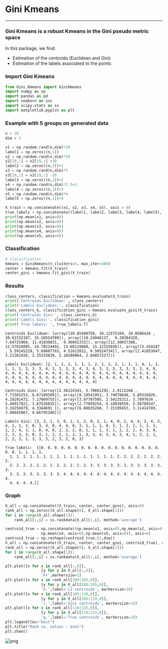 # Gini Kmeans

---

### Gini Kmeans is a robust Kmeans in the Gini pseudo metric space

In this package, we find:

  * Estimation of the centroids (Euclidean and Gini)
  * Estimation of the labels associated to the points


### Import Gini Kmeans


```python
from Gini_Kmeans import GiniKmeans
import numpy as np
import pandas as pd
import seaborn as sns
import scipy.stats as ss
import matplotlib.pyplot as plt
```

### Example with 5 groups on generated data

```python
n = 20
dim = 5

x1 = np.random.rand(n,dim)*20
label1 = np.zeros((n,1))
x2 = np.random.rand(n,dim)*10
x2[19,:] = x2[19,:] +30 
label2 = np.zeros((n,1))+1
x3 = np.random.rand(n,dim)*5
x3[19,:] = x3[19,:] -10 
label3 = np.zeros((n,1))+2
x4 = np.random.rand(n,dim)*2.5+1
label4 = np.zeros((n,1))+3
x5 = np.random.rand(n,dim)*4
label5 = np.zeros((n,1))+4

X_train = np.concatenate((x1, x2, x3, x4, x5), axis = 0)
true_labels = np.concatenate((label1, label2, label3, label4, label5), axis = 0)
print(np.mean(x1, axis=0))
print(np.mean(x2, axis=0))
print(np.mean(x3, axis=0))
print(np.mean(x4, axis=0))
print(np.mean(x5, axis=0))
```


### Classification

```python
# Classification
kmeans = GiniKmeans(n_clusters=5, max_iter=300)
center = kmeans.fit(X_train) 
center_gini = kmeans.fit_gini(X_train)
```

### Results

```python
class_centers, classification = kmeans.evaluate(X_train)
print('Centroids Euclidean:', class_centers)
print('Labels Euclidean:', classification)
class_centers_G, classification_gini = kmeans.evaluate_gini(X_train)
print('Centroids Gini:', class_centers_G)
print('Labels Gini:', classification_gini)
print('True labels: ', true_labels.T)
```

    Centroids Euclidean: [array([39.85498758, 34.12575104, 34.0506426 , 30.62152107, 35.50554709]), array([10.24946137,  9.20304328,  7.64725968, 11.41830831,  9.36041333]), array([12.50657308, 12.57816085, 14.70224492, 13.60119868, 15.12153036]), array([5.454187  , 5.59145229, 5.69607783, 4.51612812, 6.50524734]), array([2.41853647, 2.21361928, 2.35333839, 2.18280964, 2.04857227])]
    
    Labels Euclidean: [2, 1, 1, 2, 1, 1, 1, 2, 1, 2, 2, 1, 1, 1, 4, 1, 1, 1, 1, 1, 3, 3, 3, 4, 3, 3, 3, 3, 4, 3, 4, 3, 3, 3, 3, 3, 3, 3, 4, 0, 4, 4, 4, 4, 4, 4, 4, 4, 4, 4, 4, 4, 4, 4, 4, 4, 4, 4, 4, 4, 4, 4, 4, 4, 4, 4, 4, 4, 4, 4, 4, 4, 4, 4, 4, 4, 4, 4, 4, 4, 4, 4, 4, 4, 4, 4, 4, 4, 4, 4, 4, 4, 4, 4, 4, 4, 4, 4, 4, 4]
    
    Centroids Gini: [array([2.36224341, 5.70661292, 2.9112268 , 7.71565253, 6.67189509]), array([8.18541951, 3.74078646, 5.89316826, 4.28291472, 7.17669755]), array([3.87787505, 2.54225311, 3.7897634 , 5.46917821, 1.67526835]), array([2.77859254, 5.14039559, 5.56789147, 3.16256979, 4.3344691 ]), array([6.80035288, 7.15195653, 3.11414789, 3.90645867, 4.66795346])]
    
    Labels Gini: [3, 2, 1, 3, 0, 1, 1, 2, 0, 2, 1, 4, 0, 2, 4, 4, 3, 4, 3, 4, 1, 2, 3, 0, 3, 4, 0, 4, 4, 0, 3, 1, 1, 1, 0, 3, 1, 2, 2, 1, 1, 3, 1, 2, 4, 3, 1, 0, 4, 0, 2, 2, 2, 0, 1, 1, 1, 3, 1, 2, 2, 2, 4, 3, 0, 2, 3, 3, 3, 0, 3, 1, 1, 2, 1, 2, 1, 3, 3, 4, 3, 4, 2, 4, 1, 2, 2, 1, 2, 2, 3, 1, 3, 3, 3, 2, 3, 2, 0, 3]
    
    True labels:  [[0. 0. 0. 0. 0. 0. 0. 0. 0. 0. 0. 0. 0. 0. 0. 0. 0. 0. 0. 0. 1. 1. 1. 1.
      1. 1. 1. 1. 1. 1. 1. 1. 1. 1. 1. 1. 1. 1. 1. 1. 2. 2. 2. 2. 2. 2. 2. 2.
      2. 2. 2. 2. 2. 2. 2. 2. 2. 2. 2. 2. 3. 3. 3. 3. 3. 3. 3. 3. 3. 3. 3. 3.
      3. 3. 3. 3. 3. 3. 3. 3. 4. 4. 4. 4. 4. 4. 4. 4. 4. 4. 4. 4. 4. 4. 4. 4.
      4. 4. 4. 4.]]

### Graph

```python
X_all = np.concatenate((X_train, center, center_gini), axis=0) 
rank_all = np.zeros((X_all.shape[0], X_all.shape[1]))
for i in range(X_all.shape[1]):
    rank_all[:,i] = ss.rankdata(X_all[:,i], method='average')

centroid_true = np.concatenate((np.mean(x1, axis=0),np.mean(x2, axis=0),np.mean(x3, axis=0),
                np.mean(x4, axis=0),np.mean(x5, axis=0)), axis=0)
centroid_true = np.reshape(centroid_true,(5,dim))
X_all = np.concatenate((X_train, center, center_gini, centroid_true), axis=0) 
rank_all = np.zeros((X_all.shape[0], X_all.shape[1]))
for i in range(X_all.shape[1]):
    rank_all[:,i] = ss.rankdata(X_all[:,i], method='average')

plt.plot([x for x in rank_all[:,0]],
                [y for y in X_all[:,0]],
                'k+',markersize=2)
plt.plot([x for x in rank_all[100:105,0]],
                [y for y in X_all[100:105,0]],
                'b.',label='L2 centroids', markersize=10)
plt.plot([x for x in rank_all[105:110,0]],
                [y for y in X_all[105:110,0]],
                'r.',label='Gini centroids', markersize=10)
plt.plot([x for x in rank_all[110:115,0]],
                [y for y in X_all[110:115,0]],
                'g.',label='True centroids', markersize=10)
plt.legend(loc="best")
plt.title("Rank vs. values : dim1")
plt.show()
```

![png](Figue_Kmeans.png)



